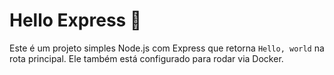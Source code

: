 # Hello Express 🚀

Este é um projeto simples Node.js com Express que retorna `Hello, world` na rota principal. Ele também está configurado para rodar via Docker.